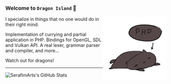 ### Welcome to `Dragon Island` 🐉

<img align="right" src="https://raw.githubusercontent.com/SerafimArts/SerafimArts/master/generics.gif" width="200" />

I specialize in things that no one would do in their right mind.

Implementation of currying and partial application in PHP. Bindings for OpenGL, 
SDL and Vulkan API. A real lexer, grammar parser and compiler, and more...

Watch out for dragons!

---

![SerafimArts's GitHub Stats](https://github-readme-stats.vercel.app/api?username=SerafimArts&include_all_commits=true)

